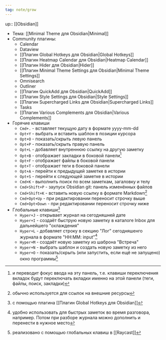 ```yaml
---
tag: note/grow
---
```

up:: [[Obsidian]]

- Тема: [[Minimal Theme для Obsidian|Minimal]]
- Community плагины:
	- Calendar
	- Dataview
	- [[Плагин Global Hotkeys для Obsidian|Global Hotkeys]]
	- [[Плагин Heatmap Calendar для Obsidian|Heatmap Calendar]]
	- [[Плагин Hider для Obsidian|Hider]]
	- [[Плагин Minimal Theme Settings для Obsidian|Minimal Theme Settings]]
	- Omnisearch
	- Outliner
	- [[Плагин QuickAdd для Obsidian|QuickAdd]]
	- [[Плагин Style Settings для Obsidian|Style Settings]]
	- [[Плагин Supercharged Links для Obsidian|Supercharged Links]]
	- Tasks
	- [[Плагин Various Complements для Obsidian|Various Complements]]
- Горячие клавиши
	- `Cmd+.` - вставляет текущую дату в формате yyyy-mm-dd
	- `Opt+Y` - выбрать и вставить шаблон в позиции курсора
	- `Opt+O` - показать/скрыть левую панель
	- `Opt+P` - показать/скрыть правую панель
	- `Opt+L` - добавляет внутреннюю ссылку на другую заметку
	- `Opt+B` - отображает закладки в боковой панели[^1]
	- `Opt+F` - отображает файлы в боковой панели
	- `Opt+T` - отображает теги в боковой панели
	- `Opt+A` - перейти к предыдущей заметке в истории
	- `Opt+S` - перейти к следующей заметке в истории
	- `Cmd+K` - выполнить поиск по всем заметкам, загаловку и телу
	- `Cmd+Shift+P` - заупуск Obsidian git: панель изменённых файлов
	- `Cmd+Shift+K` - вставить новую ссылку в формате Markdown[^2]
	- `Cmd+Opt+Up` - при редактировании переносит строчку выше
	- `Cmd+Opt+Down` - при редактировании переносит строчку ниже
- Глобальные клавиши[^3]
	- `Hyper+J` - открывает журнал на сегодняшней дате
	- `Hyper+I` - создаёт быструю новую заметку в каталоге Inbox для дальнейшего "охлаждения"
	- `Hyper+L` - добавляет строку в секцию "Лог" сегодняшенго журнала в формате "HH:MM: input"[^4]
	- `Hyper+M` - создаёт новую заметку из шаброна "Встреча"
	- `Hyper+N` - выбрать шаблон и создать новую заметку из него
	- `Hyper+O` - показать/скрыть (или запустить, если ещё не запущено) окно программы[^5]

[^1]: и переводит фокус ввода на эту панель, т.е. клавиши переключения вкладок будут переключать вкладки именно на этой панели (теги, файлы, поиск, закладки)
[^2]: обычно используется для ссылок на внешние ресурсы
[^3]: с помощью плагина [[Плагин Global Hotkeys для Obsidian]]
[^4]: удобно использовать для быстрых заметок во время разговора, например. Потом при разборе журнала можно дополнить и перенести в нужное место
[^5]: реализовано с помощью глобальных клавиш в [[Raycast]]